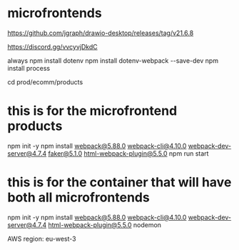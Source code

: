 # microfrontends

https://github.com/jgraph/drawio-desktop/releases/tag/v21.6.8

https://discord.gg/vvcyvjDkdC

always
npm install dotenv
npm install dotenv-webpack --save-dev
npm install process



cd prod/ecomm/products
# this is for the microfrontend products
npm init -y
npm install webpack@5.88.0 webpack-cli@4.10.0 webpack-dev-server@4.7.4 faker@5.1.0 html-webpack-plugin@5.5.0
npm run start

# this is for the container that will have both all microfrontends
npm init -y
npm install webpack@5.88.0 webpack-cli@4.10.0 webpack-dev-server@4.7.4 html-webpack-plugin@5.5.0 nodemon

AWS region: eu-west-3



